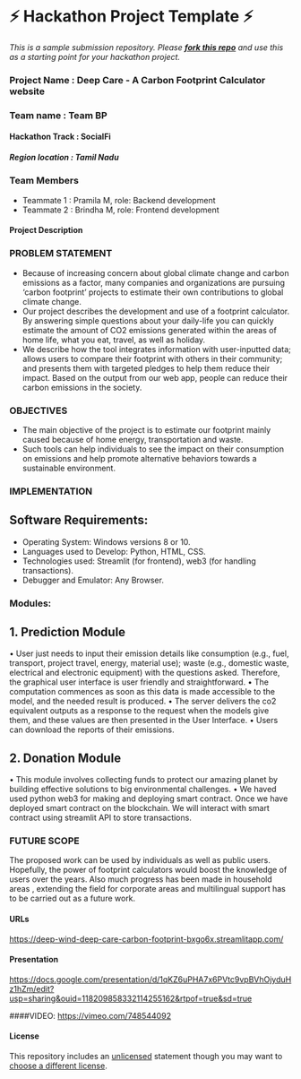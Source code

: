 
# ⚡ Hackathon Project Template ⚡
_This is a sample submission repository.
Please [__fork this repo__](https://help.github.com/articles/fork-a-repo/) and use this as a starting point for your hackathon project._

### Project Name : Deep Care - A Carbon Footprint Calculator website
### Team name : Team BP
#### Hackathon Track : SocialFi

##### Region location : Tamil Nadu

### Team Members
- Teammate 1 : Pramila M, role: Backend development
- Teammate 2 : Brindha M, role: Frontend development

#### Project Description
### PROBLEM STATEMENT
* Because of increasing concern about global climate change and carbon emissions as a factor, many companies and organizations are pursuing ‘carbon footprint’ projects to estimate their own contributions to global climate change. 
* Our project describes the development and use of a footprint calculator. By answering simple questions about your daily-life you can quickly estimate the amount of CO2 emissions generated within the areas of home life, what you eat, travel, as well as holiday. 
* We describe how the tool integrates information with user-inputted data; allows users to compare their footprint with others in their community; and presents them with targeted pledges to help them reduce their impact. Based on the output from our web app, people can reduce their carbon emissions in the society.

### OBJECTIVES 
* The main objective of the project is to estimate our footprint mainly caused because of home energy, transportation and waste. 
* Such tools can help individuals to see the impact on their consumption on emissions and help promote alternative behaviors towards a sustainable environment.

### IMPLEMENTATION 
## Software Requirements: 
* Operating System: Windows versions 8 or 10.
* Languages used to Develop: Python, HTML, CSS.
* Technologies used: Streamlit (for frontend), web3 (for handling transactions).
* Debugger and Emulator: Any Browser.

### Modules: 
## 1. Prediction Module 
• User just needs to input their emission details like consumption (e.g., fuel, transport, project travel, energy, material use); waste (e.g., domestic waste, electrical and electronic equipment) with the questions asked. Therefore, the graphical user interface is user friendly and straightforward. 
• The computation commences as soon as this data is made accessible to the model, and the needed result is produced. 
• The server delivers the co2 equivalent outputs as a response to the request when the models give them, and these values are then presented in the User Interface. 
• Users can download the reports of their emissions.

## 2. Donation Module 
• This module involves collecting funds to protect our amazing planet by building effective solutions to big environmental challenges. 
• We haved used python web3 for making and deploying smart contract. Once we have deployed smart contract on the blockchain. We will interact with smart contract using streamlit API to store transactions.

### FUTURE SCOPE 
The proposed work can be used by individuals as well as public users. Hopefully, the power of footprint calculators would boost the knowledge of users over the years. Also much progress has been made in household areas , extending the field for corporate areas and multilingual support has to be carried out as a future work.

#### URLs
https://deep-wind-deep-care-carbon-footprint-bxgo6x.streamlitapp.com/

#### Presentation
https://docs.google.com/presentation/d/1qKZ6uPHA7x6PVtc9vpBVhOjyduHz1hZm/edit?usp=sharing&ouid=118209858332114255162&rtpof=true&sd=true

####VIDEO:
https://vimeo.com/748544092


#### License
This repository includes an [unlicensed](http://unlicense.org/) statement though you may want to [choose a different license](https://choosealicense.com/).
